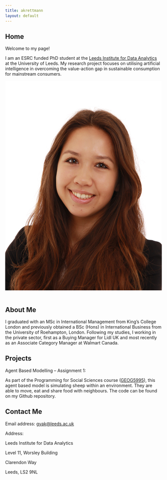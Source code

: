 ```yaml
---
title: akrettmann
layout: default
---
```


## Home

Welcome to my page!

I am an ESRC funded PhD student at the [Leeds Institute for Data Analytics](https://lida.leeds.ac.uk/) at the University of Leeds. 
My research project focuses on utilising artificial intelligence in overcoming the value-action gap in sustainable consumption for mainstream consumers. 

![Anna K. Krettmann](aac_IMG_2124.jpg)
 
## About Me
I graduated with an MSc in International Management from King’s College London and previously obtained a BSc (Hons) in International Business from the University of Roehampton, London. Following my studies, I working in the private sector, first as a Buying Manager for Lidl UK and most recently as an Associate Category Manager at Walmart Canada. 
 
## Projects

Agent Based Modelling – Assignment 1:

As part of the Programming for Social Sciences course ([GEOG5995](https://www.geog.leeds.ac.uk/courses/computing/study/core-python-phd/)), this agent based model is simulating sheep within an environment. They are able to move, eat and share food with neighbours. 
The code can be found on my Github repository. 
 
 
## Contact Me 
Email address: gyak@leeds.ac.uk

Address: 

Leeds Institute for Data Analytics 

Level 11, Worsley Building 

Clarendon Way

Leeds, LS2 9NL
